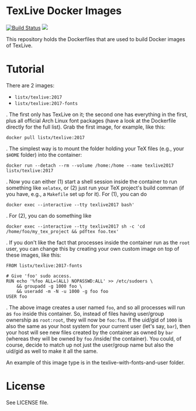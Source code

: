 # TexLive Docker Images

[![Build Status](https://travis-ci.org/listx/texlive-docker.svg?branch=master)](https://travis-ci.org/listx/texlive-docker)
[![](https://images.microbadger.com/badges/image/listx/texlive.svg)](https://microbadger.com/images/listx/texlive "Get your own image badge on microbadger.com")

This repository holds the Dockerfiles that are used to build Docker images of TexLive.

# Tutorial

There are 2 images:

- `listx/texlive:2017`
- `listx/texlive:2017-fonts`

.
The first only has TexLive on it; the second one has everything in the first, plus all official Arch Linux font packages (have a look at the Dockerfile directly for the full list).
Grab the first image, for example, like this:

```
docker pull listx/texlive:2017
```

.
The simplest way is to mount the folder holding your TeX files (e.g., your `$HOME` folder) into the container:

```
docker run --detach --rm --volume /home:/home --name texlive2017 listx/texlive:2017
```

.
Now you can either (1) start a shell session inside the container to run something like `xelatex`, or (2) just run your TeX project's build comman (if you have, e.g., a `Makefile` set up for it).
For (1), you can do

```
docker exec --interactive --tty texlive2017 bash'
```

.
For (2), you can do something like

```
docker exec --interactive --tty texlive2017 sh -c 'cd /home/foo/my_tex_project && pdftex foo.tex'
```

.
If you don't like the fact that processes inside the container run as the `root` user, you can change this by creating your own custom image on top of these images, like this:

```
FROM listx/texlive:2017-fonts

# Give 'foo' sudo access.
RUN echo '%foo ALL=(ALL) NOPASSWD:ALL' >> /etc/sudoers \
	&& groupadd -g 1000 foo \
	&& useradd -m -N -u 1000 -g foo foo
USER foo
```

.
The above image creates a user named `foo`, and so all processes will run as `foo` inside this container.
So, instead of files having user/group ownership as `root:root`, they will now be `foo:foo`.
If the uid/gid of `1000` is also the same as your host system for your current user (let's say, `bar`), then your host will see new files created by the container as owned by `bar` (whereas they will be owned by `foo` /inside/ the container).
You could, of course, decide to match up not just the user/group name but also the uid/gid as well to make it all the same.

An example of this image type is in the texlive-with-fonts-and-user folder.

# License

See LICENSE file.
